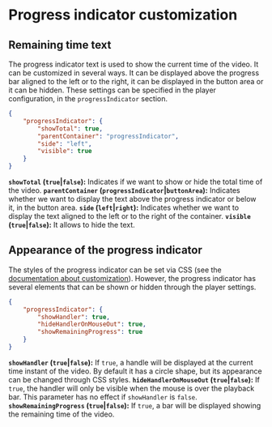 # Progress indicator customization

## Remaining time text

The progress indicator text is used to show the current time of the video. It can be customized in several ways. It can be displayed above the progress bar aligned to the left or to the right, it can be displayed in the button area or it can be hidden. These settings can be specified in the player configuration, in the `progressIndicator` section.

```json
{
    "progressIndicator": {
        "showTotal": true,
        "parentContainer": "progressIndicator",
        "side": "left", 
        "visible": true
    }
}
```

**`showTotal` (`true`|`false`):** Indicates if we want to show or hide the total time of the video.
**`parentContainer` (`progressIndicator`|`buttonArea`):** Indicates whether we want to display the text above the progress indicator or below it, in the button area.
**`side` (`left`|`right`):** Indicates whether we want to display the text aligned to the left or to the right of the container.
**`visible` (`true`|`false`):** It allows to hide the text.

## Appearance of the progress indicator

The styles of the progress indicator can be set via CSS (see the [documentation about customization](customization.md)). However, the progress indicator has several elements that can be shown or hidden through the player settings.

```json
{
    "progressIndicator": {
        "showHandler": true,
        "hideHandlerOnMouseOut": true,
        "showRemainingProgress": true
    }
}
```

**`showHandler` (`true`|`false`):** If `true`, a handle will be displayed at the current time instant of the video. By default it has a circle shape, but its appearance can be changed through CSS styles.
**`hideHandlerOnMouseOut` (`true`|`false`):** If `true`, the handler will only be visible when the mouse is over the playback bar. This parameter has no effect if `showHandler` is `false`.
**`showRemainingProgress` (`true`|`false`):** If `true`, a bar will be displayed showing the remaining time of the video.
